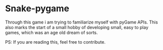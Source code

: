 # Snake-pygame
Through this game i am trying to familiarize myself with pyGame APIs. This also marks the start of a small hobby of
developing small, easy to play games, which was an age old dream of sorts.

PS: If you are reading this, feel free to contribute.
